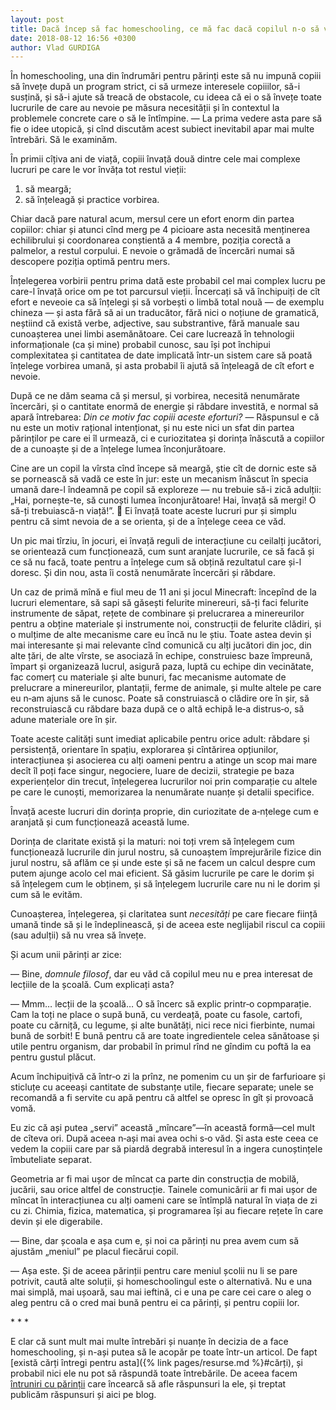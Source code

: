```yaml
---
layout: post
title: Dacă încep să fac homeschooling, ce mă fac dacă copilul n-o să vrea să învețe?
date: 2018-08-12 16:56 +0300
author: Vlad GURDIGA
---
```


În homeschooling, una din îndrumări pentru părinți este să nu impună copiii să
învețe după un program strict, ci să urmeze interesele copiiilor, să-i susțină,
și să-i ajute să treacă de obstacole, cu ideea că ei o să învețe toate lucrurile
de care au nevoie pe măsura necesității și în contextul la problemele concrete
care o să le întîmpine. — La prima vedere asta pare să fie o idee utopică, și
cînd discutăm acest subiect inevitabil apar mai multe întrebări. Să le examinăm.

În primii cîțiva ani de viață, copiii învață două dintre cele mai complexe
lucruri pe care le vor învăța tot restul vieții:

1. să meargă;
2. să înțeleagă și practice vorbirea.

Chiar dacă pare natural acum, mersul cere un efort enorm din partea copiilor:
chiar și atunci cînd merg pe 4 picioare asta necesită menținerea echilibrului și
coordonarea conștientă a 4 membre, poziția corectă a palmelor, a restul
corpului. E nevoie o grămadă de încercări numai să descopere poziția optimă
pentru mers.

Înțelegerea vorbirii pentru prima dată este probabil cel mai complex lucru pe
care-l învață orice om pe tot parcursul vieții. Încercați să vă închipuiți de
cît efort e neveoie ca să înțelegi și să vorbești o limbă total nouă — de
exemplu chineza — și asta fără să ai un traducător, fără nici o noțiune de
gramatică, neștiind că există verbe, adjective, sau substrantive, fără manuale
sau cunoașterea unei limbi asemănătoare. Cei care lucrează în tehnologii
informaționale (ca și mine) probabil cunosc, sau își pot închipui complexitatea
și cantitatea de date implicată într-un sistem care să poată înțelege vorbirea
umană, și asta probabil îi ajută să înțeleagă de cît efort e nevoie.

După ce ne dăm seama că și mersul, și vorbirea, necesită nenumărate încercări,
și o cantitate enormă de energie și răbdare investită, e normal să apară
întrebarea: _Din ce motiv fac copiii aceste eforturi?_ — Răspunsul e că nu este
un motiv rațional intenționat, și nu este nici un sfat din partea părinților pe
care ei îl urmează, ci e curiozitatea și dorința înăscută a copiilor de
a cunoaște și de a înțelege lumea înconjurătoare.

Cine are un copil la vîrsta cînd începe să meargă, știe cît de dornic este să se
pornească să vadă ce este în jur: este un mecanism înăscut în specia umană
dare-l îndeamnă pe copil să exploreze — nu trebuie să-i zică adulții: „Hai,
pornește-te, să cunoști lumea înconjurătoare! Hai, învață să mergi! O să-ți
trebuiască-n viață!”. 🙂 Ei învață toate aceste lucruri pur și simplu pentru că
simt nevoia de a se orienta, și de a înțelege ceea ce văd.

Un pic mai tîrziu, în jocuri, ei învață reguli de interacțiune cu ceilalți
jucători, se orientează cum funcționează, cum sunt aranjate lucrurile, ce să
facă și ce să nu facă, toate pentru a înțelege cum să obțină rezultatul care
și-l doresc. Și din nou, asta îi costă nenumărate încercări și răbdare.

Un caz de primă mînă e fiul meu de 11 ani și jocul Minecraft: începînd de la
lucruri elementare, să sapi să găsești felurite minereuri, să-ți faci felurite
instrumente de săpat, rețete de combinare și prelucrarea a minereurilor pentru
a obține materiale și instrumente noi, construcții de felurite clădiri, și
o mulțime de alte mecanisme care eu încă nu le știu. Toate astea devin și mai
interesante și mai relevante cînd comunică cu alți jucători din joc, din alte
țări, de alte vîrste, se asociază în echipe, construiesc baze împreună, împart
și organizează lucrul, asigură paza, luptă cu echipe din vecinătate, fac comerț
cu materiale și alte bunuri, fac mecanisme automate de prelucrare
a minereurilor, plantații, ferme de animale, și multe altele pe care eu n‑am
ajuns să le cunosc. Poate să construiască o clădire ore în șir, să
reconstruiască cu răbdare baza după ce o altă echipă le‑a distrus‑o, să adune
materiale ore în șir.

Toate aceste calități sunt imediat aplicabile pentru orice adult: răbdare și
persistență, orientare în spațiu, explorarea și cîntărirea opțiunilor,
interacțiunea și asocierea cu alți oameni pentru a atinge un scop mai mare decît
îl poți face singur, negociere, luare de decizii, strategie pe baza
experiențelor din trecut, înțelegerea lucrurilor noi prin comparație cu altele
pe care le cunoști, memorizarea la nenumărate nuanțe și detalii specifice.

Învață aceste lucruri din dorința proprie, din curiozitate de a‑nțelege cum
e aranjată și cum funcționează această lume.

Dorința de claritate există și la maturi: noi toți vrem să înțelegem cum
funcționează lucrurile din jurul nostru, să cunoaștem împrejurările fizice din
jurul nostru, să aflăm ce și unde este și să ne facem un calcul despre cum putem
ajunge acolo cel mai eficient. Să găsim lucrurile pe care le dorim și să
înțelegem cum le obținem, și să înțelegem lucrurile care nu ni le dorim și cum
să le evităm.

Cunoașterea, înțelegerea, și claritatea sunt _necesități_ pe care fiecare ființă
umană tinde să și le îndeplinească, și de aceea este neglijabil riscul ca copiii
(sau adulții) să nu vrea să învețe.

Și acum unii părinți ar zice:

— Bine, _domnule filosof_, dar eu văd că copilul meu nu e prea interesat de
lecțiile de la școală. Cum explicați asta?

— Mmm… lecții de la școală… O să încerc să explic printr‑o copmparație. Cam la
toți ne place o supă bună, cu verdeață, poate cu fasole, cartofi, poate cu
cărniță, cu legume, și alte bunătăți, nici rece nici fierbinte, numai bună de
sorbit! E bună pentru că are toate ingredientele celea sănătoase și utile pentru
organism, dar probabil în primul rînd ne gîndim cu poftă la ea pentru gustul
plăcut.

Acum închipuițivă că într‑o zi la prînz, ne pomenim cu un șir de farfurioare și
sticluțe cu aceeași cantitate de substanțe utile, fiecare separate; unele se
recomandă a fi servite cu apă pentru că altfel se opresc în gît și provoacă
vomă.

Eu zic că ași putea „servi” această „mîncare”—în această formă—cel mult de
cîteva ori. După aceea n‑ași mai avea ochi s‑o văd. Și asta este ceea ce vedem
la copiii care par să piardă degrabă interesul în a ingera cunoștințele
îmbuteliate separat.

Geometria ar fi mai ușor de mîncat ca parte din construcția de mobilă, jucării,
sau orice altfel de construcție. Tainele comunicării ar fi mai ușor de mîncat în
interacțiunea cu alți oameni care se întîmplă natural în viața de zi cu zi.
Chimia, fizica, matematica, și programarea își au fiecare rețete în care devin
și ele digerabile.

— Bine, dar școala e așa cum e, și noi ca părinți nu prea avem cum să ajustăm
„meniul” pe placul fiecărui copil.

— Așa este. Și de aceea părinții pentru care meniul școlii nu li se pare
potrivit, caută alte soluții, și homeschoolingul este o alternativă. Nu e una
mai simplă, mai ușoară, sau mai ieftină, ci e una pe care cei care o aleg o aleg
pentru că o cred mai bună pentru ei ca părinți, și pentru copiii lor.

\* * *

E clar că sunt mult mai multe întrebări și nuanțe în decizia de a face
homeschooling, și n-ași putea să le acopăr pe toate într-un articol. De fapt
[există cărți întregi pentru asta]({% link pages/resurse.md %}#cărți), și
probabil nici ele nu pot să răspundă toate întrebările. De aceea facem
[întruniri cu părinții](https://www.facebook.com/events/456561301467486/) care
încearcă să afle răspunsuri la ele, și treptat publicăm răspunsuri și aici pe
blog.
